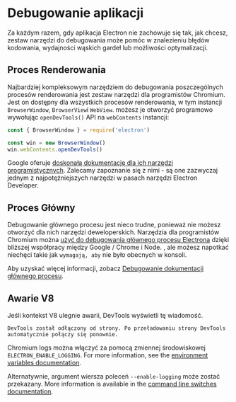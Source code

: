 # Debugowanie aplikacji

Za każdym razem, gdy aplikacja Electron nie zachowuje się tak, jak chcesz, zestaw narzędzi do debugowania może pomóc w znalezieniu błędów kodowania, wydajności wąskich gardeł lub możliwości optymalizacji.

## Proces Renderowania

Najbardziej kompleksowym narzędziem do debugowania poszczególnych procesów renderowania jest zestaw narzędzi dla programistów Chromium. Jest on dostępny dla wszystkich procesów renderowania, w tym instancji `BrowserWindow`, `BrowserView`i `WebView`. możesz je otworzyć programowo wywołując `openDevTools()` API na `webContents` instancji:

```javascript
const { BrowserWindow } = require('electron')

const win = new BrowserWindow()
win.webContents.openDevTools()
```

Google oferuje [doskonałą dokumentację dla ich narzędzi programistycznych](https://developer.chrome.com/devtools). Zalecamy zapoznanie się z nimi - są one zazwyczaj jednym z najpotężniejszych narzędzi w pasach narzędzi Electron Developer.

## Proces Główny

Debugowanie głównego procesu jest nieco trudne, ponieważ nie możesz otworzyć dla nich narzędzi deweloperskich. Narzędzia dla programistów Chromium można [użyć do debugowania głównego procesu Electrona](https://nodejs.org/en/docs/inspector/) dzięki bliższej współpracy między Google / Chrome i Node. , ale możesz napotkać niechęci takie jak `wymagają, aby` nie było obecnych w konsoli.

Aby uzyskać więcej informacji, zobacz [Debugowanie dokumentacji głównego procesu](./debugging-main-process.md).

## Awarie V8

Jeśli kontekst V8 ulegnie awarii, DevTools wyświetli tę wiadomość.

`DevTools został odłączony od strony. Po przeładowaniu strony DevTools automatycznie połączy się ponownie.`

Chromium logs można włączyć za pomocą zmiennej środowiskowej `ELECTRON_ENABLE_LOGGING`. For more information, see the [environment variables documentation](../api/environment-variables.md#electron_enable_logging).

Alternatywnie, argument wiersza poleceń `--enable-logging` może zostać przekazany. More information is available in the [command line switches documentation](../api/command-line-switches.md#--enable-logging).
